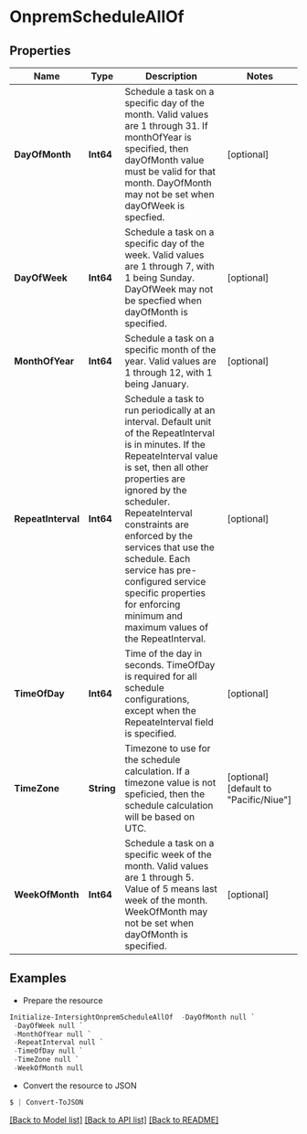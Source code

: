# OnpremScheduleAllOf
## Properties

Name | Type | Description | Notes
------------ | ------------- | ------------- | -------------
**DayOfMonth** | **Int64** | Schedule a task on a specific day of the month. Valid values are 1 through 31. If monthOfYear is specified, then dayOfMonth value must be valid for that month. DayOfMonth may not be set when dayOfWeek is specfied. | [optional] 
**DayOfWeek** | **Int64** | Schedule a task on a specific day of the week. Valid values are 1 through 7, with 1 being Sunday. DayOfWeek may not be specfied when dayOfMonth is specified. | [optional] 
**MonthOfYear** | **Int64** | Schedule a task on a specific month of the year. Valid values are 1 through 12, with 1 being January. | [optional] 
**RepeatInterval** | **Int64** | Schedule a task to run periodically at an interval. Default unit of the RepeatInterval is in minutes. If the RepeateInterval value is set, then all other properties are ignored by the scheduler. RepeateInterval constraints are enforced by the services that use the schedule. Each service has pre-configured service specific properties for enforcing minimum and maximum values of the RepeatInterval. | [optional] 
**TimeOfDay** | **Int64** | Time of the day in seconds. TimeOfDay is required for all schedule configurations, except when the RepeateInterval field is specified. | [optional] 
**TimeZone** | **String** | Timezone to use for the schedule calculation. If a timezone value is not speficied, then the schedule calculation will be based on UTC. | [optional] [default to "Pacific/Niue"]
**WeekOfMonth** | **Int64** | Schedule a task on a specific week of the month. Valid values are 1 through 5. Value of 5 means last week of the month. WeekOfMonth may not be set when dayOfMonth is specified. | [optional] 

## Examples

- Prepare the resource
```powershell
Initialize-IntersightOnpremScheduleAllOf  -DayOfMonth null `
 -DayOfWeek null `
 -MonthOfYear null `
 -RepeatInterval null `
 -TimeOfDay null `
 -TimeZone null `
 -WeekOfMonth null
```

- Convert the resource to JSON
```powershell
$ | Convert-ToJSON
```

[[Back to Model list]](../README.md#documentation-for-models) [[Back to API list]](../README.md#documentation-for-api-endpoints) [[Back to README]](../README.md)

